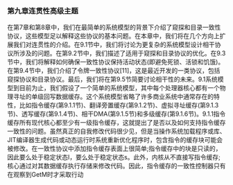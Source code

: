 ### 第九章连贯性高级主题
在第7章和第8章中，我们在最简单的系统模型的背景下介绍了窥探和目录一致性协议，这些模型足以解释这些协议的基本问题。在本章中，我们将在几个方向上扩展我们对连贯性的介绍。在9.1节中，我们将讨论为更复杂的系统模型设计相干协议所涉及的问题。在第9.2节中，我们描述了适用于窥探和目录协议的优化。在9.3节中，我们将解释如何确保一致性协议保持活动状态(即避免死锁、活锁和饥饿)。在第9.4节中，我们介绍了令牌一致性协议[11]，这是最近开发的一类协议，包括窥探协议和目录协议。最后，我们将在第9.5节简要讨论相干性的未来。9.1系统模型到目前为止，我们假设了一个简单的系统模型，其中每个处理器核心都有一个物理寻址的单级回写数据缓存。这个系统模型省略了许多商业系统中通常存在的特性，比如指令缓存(第9.1.1节)、翻译旁置缓存(第9.1.2节)、虚拟寻址缓存(第9.1.3节)、透写缓存(第9.1.4节)、相干DMA(第9.1.5节)和多级缓存(第9.1.6节)。9.1.1指令缓存所有现代核心都至少有一级指令缓存，这就提出了是否以及如何支持指令缓存一致性的问题。虽然真正的自我修改代码很少见，但是当操作系统加载程序或库、JIT编译器生成代码或动态运行时系统重新优化程序时，包含指令的缓存块可能会被修改。在一致性协议中添加指令缓存表面上很简单;指令缓存中的块是只读的，因此要么处于稳定状态I，要么处于稳定状态s。此外，内核从不直接写指令缓存;核心通过对其数据缓存执行存储来修改代码。因此，指令缓存的一致性控制器只有在观察到GetM时才采取行动
